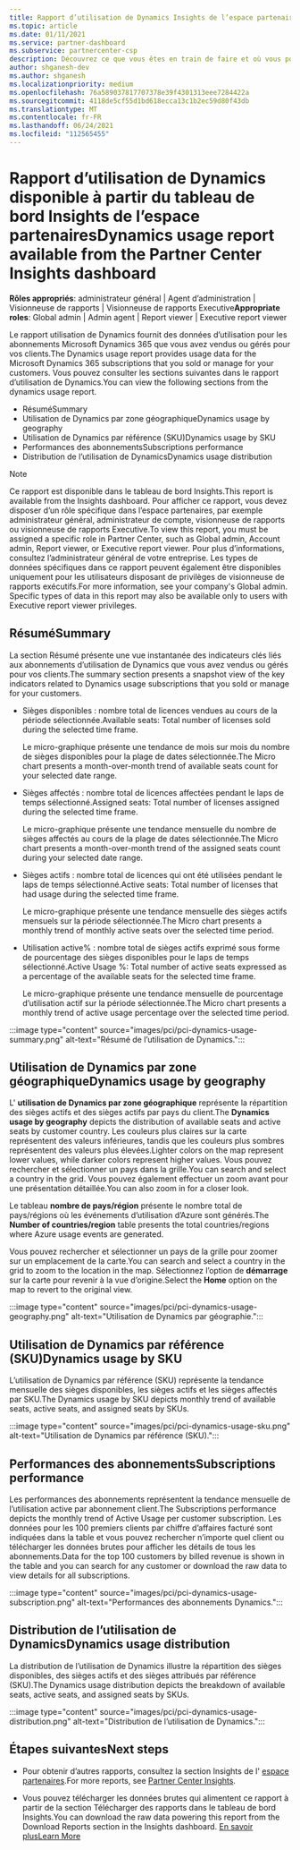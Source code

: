 ```yaml
---
title: Rapport d’utilisation de Dynamics Insights de l’espace partenaires
ms.topic: article
ms.date: 01/11/2021
ms.service: partner-dashboard
ms.subservice: partnercenter-csp
description: Découvrez ce que vous êtes en train de faire et où vous pouvez améliorer l’utilisation des abonnements Dynamics que vous vendez ou gérez pour vos clients.
author: shganesh-dev
ms.author: shganesh
ms.localizationpriority: medium
ms.openlocfilehash: 76a589037817707378e39f4301313eee7284422a
ms.sourcegitcommit: 4118de5cf55d1bd618ecca13c1b2ec59d80f43db
ms.translationtype: MT
ms.contentlocale: fr-FR
ms.lasthandoff: 06/24/2021
ms.locfileid: "112565455"
---
```

# <a name="dynamics-usage-report-available-from-the-partner-center-insights-dashboard"></a><span data-ttu-id="141fe-103">Rapport d’utilisation de Dynamics disponible à partir du tableau de bord Insights de l’espace partenaires</span><span class="sxs-lookup"><span data-stu-id="141fe-103">Dynamics usage report available from the Partner Center Insights dashboard</span></span>

<span data-ttu-id="141fe-104">**Rôles appropriés**: administrateur général | Agent d’administration | Visionneuse de rapports | Visionneuse de rapports Executive</span><span class="sxs-lookup"><span data-stu-id="141fe-104">**Appropriate roles**: Global admin | Admin agent | Report viewer | Executive report viewer</span></span>

<span data-ttu-id="141fe-105">Le rapport utilisation de Dynamics fournit des données d’utilisation pour les abonnements Microsoft Dynamics 365 que vous avez vendus ou gérés pour vos clients.</span><span class="sxs-lookup"><span data-stu-id="141fe-105">The Dynamics usage report provides usage data for the Microsoft Dynamics 365 subscriptions that you sold or manage for your customers.</span></span> <span data-ttu-id="141fe-106">Vous pouvez consulter les sections suivantes dans le rapport d’utilisation de Dynamics.</span><span class="sxs-lookup"><span data-stu-id="141fe-106">You can view the following sections from the dynamics usage report.</span></span>

- <span data-ttu-id="141fe-107">Résumé</span><span class="sxs-lookup"><span data-stu-id="141fe-107">Summary</span></span>
- <span data-ttu-id="141fe-108">Utilisation de Dynamics par zone géographique</span><span class="sxs-lookup"><span data-stu-id="141fe-108">Dynamics usage by geography</span></span>
- <span data-ttu-id="141fe-109">Utilisation de Dynamics par référence (SKU)</span><span class="sxs-lookup"><span data-stu-id="141fe-109">Dynamics usage by SKU</span></span>
- <span data-ttu-id="141fe-110">Performances des abonnements</span><span class="sxs-lookup"><span data-stu-id="141fe-110">Subscriptions performance</span></span>
- <span data-ttu-id="141fe-111">Distribution de l’utilisation de Dynamics</span><span class="sxs-lookup"><span data-stu-id="141fe-111">Dynamics usage distribution</span></span>

 > [!NOTE]
 > <span data-ttu-id="141fe-112">Ce rapport est disponible dans le tableau de bord Insights.</span><span class="sxs-lookup"><span data-stu-id="141fe-112">This report is available from the Insights dashboard.</span></span> <span data-ttu-id="141fe-113">Pour afficher ce rapport, vous devez disposer d’un rôle spécifique dans l’espace partenaires, par exemple administrateur général, administrateur de compte, visionneuse de rapports ou visionneuse de rapports Executive.</span><span class="sxs-lookup"><span data-stu-id="141fe-113">To view this report, you must be assigned a specific role in Partner Center, such as Global admin, Account admin, Report viewer, or Executive report viewer.</span></span> <span data-ttu-id="141fe-114">Pour plus d’informations, consultez l’administrateur général de votre entreprise. Les types de données spécifiques dans ce rapport peuvent également être disponibles uniquement pour les utilisateurs disposant de privilèges de visionneuse de rapports exécutifs.</span><span class="sxs-lookup"><span data-stu-id="141fe-114">For more information, see your company's Global admin. Specific types of data in this report may also be available only to users with Executive report viewer privileges.</span></span>

## <a name="summary"></a><span data-ttu-id="141fe-115">Résumé</span><span class="sxs-lookup"><span data-stu-id="141fe-115">Summary</span></span>

<span data-ttu-id="141fe-116">La section Résumé présente une vue instantanée des indicateurs clés liés aux abonnements d’utilisation de Dynamics que vous avez vendus ou gérés pour vos clients.</span><span class="sxs-lookup"><span data-stu-id="141fe-116">The summary section presents a snapshot view of the key indicators related to Dynamics usage subscriptions that you sold or manage for your customers.</span></span>  

- <span data-ttu-id="141fe-117">Sièges disponibles : nombre total de licences vendues au cours de la période sélectionnée.</span><span class="sxs-lookup"><span data-stu-id="141fe-117">Available seats: Total number of licenses sold during the selected time frame.</span></span>

   <span data-ttu-id="141fe-118">Le micro-graphique présente une tendance de mois sur mois du nombre de sièges disponibles pour la plage de dates sélectionnée.</span><span class="sxs-lookup"><span data-stu-id="141fe-118">The Micro chart presents a month-over-month trend of available seats count for your selected date range.</span></span>

- <span data-ttu-id="141fe-119">Sièges affectés : nombre total de licences affectées pendant le laps de temps sélectionné.</span><span class="sxs-lookup"><span data-stu-id="141fe-119">Assigned seats: Total number of licenses assigned during the selected time frame.</span></span>

   <span data-ttu-id="141fe-120">Le micro-graphique présente une tendance mensuelle du nombre de sièges affectés au cours de la plage de dates sélectionnée.</span><span class="sxs-lookup"><span data-stu-id="141fe-120">The Micro chart presents a month-over-month trend of the assigned seats count during your selected date range.</span></span>

- <span data-ttu-id="141fe-121">Sièges actifs : nombre total de licences qui ont été utilisées pendant le laps de temps sélectionné.</span><span class="sxs-lookup"><span data-stu-id="141fe-121">Active seats: Total number of licenses that had usage during the selected time frame.</span></span> 

   <span data-ttu-id="141fe-122">Le micro-graphique présente une tendance mensuelle des sièges actifs mensuels sur la période sélectionnée.</span><span class="sxs-lookup"><span data-stu-id="141fe-122">The Micro chart presents a monthly trend of monthly active seats over the selected time period.</span></span>

- <span data-ttu-id="141fe-123">Utilisation active% : nombre total de sièges actifs exprimé sous forme de pourcentage des sièges disponibles pour le laps de temps sélectionné.</span><span class="sxs-lookup"><span data-stu-id="141fe-123">Active Usage %: Total number of active seats expressed as a percentage of the available seats for the selected time frame.</span></span> 

   <span data-ttu-id="141fe-124">Le micro-graphique présente une tendance mensuelle de pourcentage d’utilisation actif sur la période sélectionnée.</span><span class="sxs-lookup"><span data-stu-id="141fe-124">The Micro chart presents a monthly trend of active usage percentage over the selected time period.</span></span>

:::image type="content" source="images/pci/pci-dynamics-usage-summary.png" alt-text="Résumé de l’utilisation de Dynamics.":::

## <a name="dynamics-usage-by-geography"></a><span data-ttu-id="141fe-126">Utilisation de Dynamics par zone géographique</span><span class="sxs-lookup"><span data-stu-id="141fe-126">Dynamics usage by geography</span></span>

<span data-ttu-id="141fe-127">L' **utilisation de Dynamics par zone géographique** représente la répartition des sièges actifs et des sièges actifs par pays du client.</span><span class="sxs-lookup"><span data-stu-id="141fe-127">The **Dynamics usage by geography** depicts the distribution of available seats and active seats by customer country.</span></span> <span data-ttu-id="141fe-128">Les couleurs plus claires sur la carte représentent des valeurs inférieures, tandis que les couleurs plus sombres représentent des valeurs plus élevées.</span><span class="sxs-lookup"><span data-stu-id="141fe-128">Lighter colors on the map represent lower values, while darker colors represent higher values.</span></span> <span data-ttu-id="141fe-129">Vous pouvez rechercher et sélectionner un pays dans la grille.</span><span class="sxs-lookup"><span data-stu-id="141fe-129">You can search and select a country in the grid.</span></span> <span data-ttu-id="141fe-130">Vous pouvez également effectuer un zoom avant pour une présentation détaillée.</span><span class="sxs-lookup"><span data-stu-id="141fe-130">You can also zoom in for a closer look.</span></span>

<span data-ttu-id="141fe-131">Le tableau **nombre de pays/région** présente le nombre total de pays/régions où les événements d’utilisation d’Azure sont générés.</span><span class="sxs-lookup"><span data-stu-id="141fe-131">The **Number of countries/region** table presents the total countries/regions where Azure usage events are generated.</span></span>

<span data-ttu-id="141fe-132">Vous pouvez rechercher et sélectionner un pays de la grille pour zoomer sur un emplacement de la carte.</span><span class="sxs-lookup"><span data-stu-id="141fe-132">You can search and select a country in the grid to zoom to the location in the map.</span></span> <span data-ttu-id="141fe-133">Sélectionnez l’option de **démarrage** sur la carte pour revenir à la vue d’origine.</span><span class="sxs-lookup"><span data-stu-id="141fe-133">Select the **Home** option on the map to revert to the original view.</span></span>

:::image type="content" source="images/pci/pci-dynamics-usage-geography.png" alt-text="Utilisation de Dynamics par géographie.":::

## <a name="dynamics-usage-by-sku"></a><span data-ttu-id="141fe-135">Utilisation de Dynamics par référence (SKU)</span><span class="sxs-lookup"><span data-stu-id="141fe-135">Dynamics usage by SKU</span></span>

<span data-ttu-id="141fe-136">L’utilisation de Dynamics par référence (SKU) représente la tendance mensuelle des sièges disponibles, les sièges actifs et les sièges affectés par SKU.</span><span class="sxs-lookup"><span data-stu-id="141fe-136">The Dynamics usage by SKU depicts monthly trend of available seats, active seats, and assigned seats by SKUs.</span></span>

:::image type="content" source="images/pci/pci-dynamics-usage-sku.png" alt-text="Utilisation de Dynamics par référence (SKU).":::

## <a name="subscriptions-performance"></a><span data-ttu-id="141fe-138">Performances des abonnements</span><span class="sxs-lookup"><span data-stu-id="141fe-138">Subscriptions performance</span></span>

<span data-ttu-id="141fe-139">Les performances des abonnements représentent la tendance mensuelle de l’utilisation active par abonnement client.</span><span class="sxs-lookup"><span data-stu-id="141fe-139">The Subscriptions performance depicts the monthly trend of Active Usage per customer subscription.</span></span> <span data-ttu-id="141fe-140">Les données pour les 100 premiers clients par chiffre d’affaires facturé sont indiquées dans la table et vous pouvez rechercher n’importe quel client ou télécharger les données brutes pour afficher les détails de tous les abonnements.</span><span class="sxs-lookup"><span data-stu-id="141fe-140">Data for the top 100 customers by billed revenue is shown in the table and you can search for any customer or download the raw data to view details for all subscriptions.</span></span>

:::image type="content" source="images/pci/pci-dynamics-usage-subscription.png" alt-text="Performances des abonnements Dynamics.":::

## <a name="dynamics-usage-distribution"></a><span data-ttu-id="141fe-142">Distribution de l’utilisation de Dynamics</span><span class="sxs-lookup"><span data-stu-id="141fe-142">Dynamics usage distribution</span></span>

<span data-ttu-id="141fe-143">La distribution de l’utilisation de Dynamics illustre la répartition des sièges disponibles, des sièges actifs et des sièges attribués par référence (SKU).</span><span class="sxs-lookup"><span data-stu-id="141fe-143">The Dynamics usage distribution depicts the breakdown of available seats, active seats, and assigned seats by SKUs.</span></span>

:::image type="content" source="images/pci/pci-dynamics-usage-distribution.png" alt-text="Distribution de l’utilisation de Dynamics.":::

## <a name="next-steps"></a><span data-ttu-id="141fe-145">Étapes suivantes</span><span class="sxs-lookup"><span data-stu-id="141fe-145">Next steps</span></span>

- <span data-ttu-id="141fe-146">Pour obtenir d’autres rapports, consultez la section Insights de l' [espace partenaires](partner-center-insights.md).</span><span class="sxs-lookup"><span data-stu-id="141fe-146">For more reports, see [Partner Center Insights](partner-center-insights.md).</span></span>

- <span data-ttu-id="141fe-147">Vous pouvez télécharger les données brutes qui alimentent ce rapport à partir de la section Télécharger des rapports dans le tableau de bord Insights.</span><span class="sxs-lookup"><span data-stu-id="141fe-147">You can download the raw data powering this report from the Download Reports section in the Insights dashboard.</span></span> [<span data-ttu-id="141fe-148">En savoir plus</span><span class="sxs-lookup"><span data-stu-id="141fe-148">Learn More</span></span>](pci-download-reports.md) 
